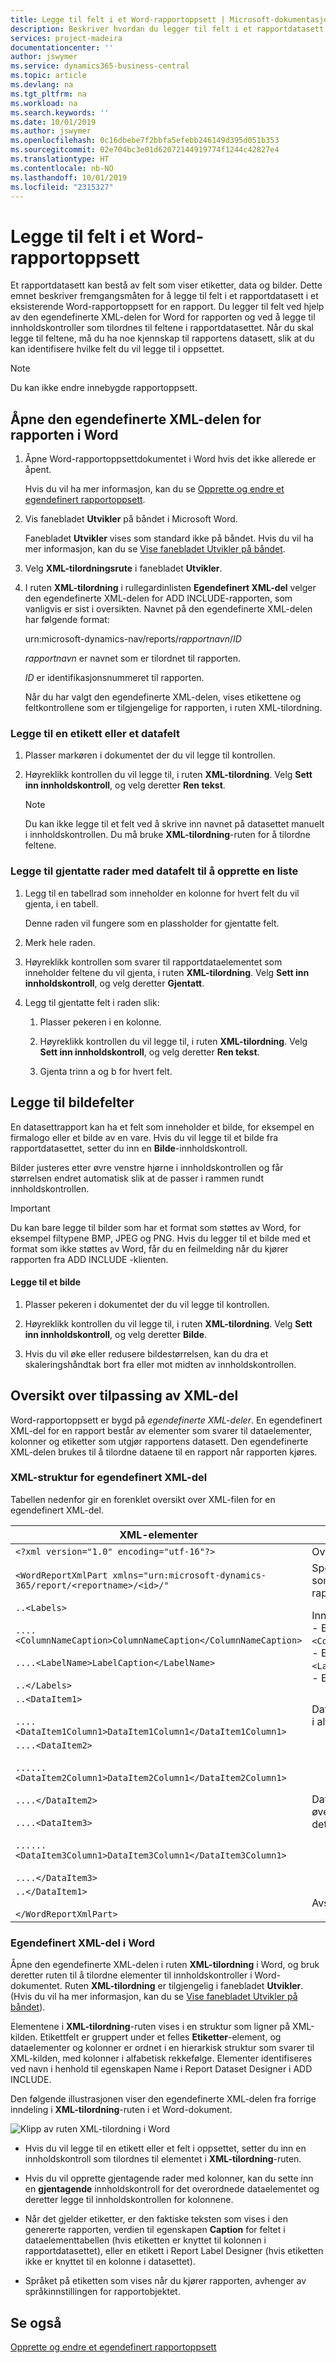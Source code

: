 ```yaml
---
title: Legge til felt i et Word-rapportoppsett | Microsoft-dokumentasjon
description: Beskriver hvordan du legger til felt i et rapportdatasett i et eksisterende Word-rapportoppsett for en rapport.
services: project-madeira
documentationcenter: ''
author: jswymer
ms.service: dynamics365-business-central
ms.topic: article
ms.devlang: na
ms.tgt_pltfrm: na
ms.workload: na
ms.search.keywords: ''
ms.date: 10/01/2019
ms.author: jswymer
ms.openlocfilehash: 0c16dbebe7f2bbfa5efebb246149d395d051b353
ms.sourcegitcommit: 02e704bc3e01d62072144919774f1244c42827e4
ms.translationtype: HT
ms.contentlocale: nb-NO
ms.lasthandoff: 10/01/2019
ms.locfileid: "2315327"
---
```

# <a name="add-fields-to-a-word-report-layout"></a>Legge til felt i et Word-rapportoppsett
Et rapportdatasett kan bestå av felt som viser etiketter, data og bilder. Dette emnet beskriver fremgangsmåten for å legge til felt i et rapportdatasett i et eksisterende Word-rapportoppsett for en rapport. Du legger til felt ved hjelp av den egendefinerte XML-delen for Word for rapporten og ved å legge til innholdskontroller som tilordnes til feltene i rapportdatasettet. Når du skal legge til feltene, må du ha noe kjennskap til rapportens datasett, slik at du kan identifisere hvilke felt du vil legge til i oppsettet.  
  
> [!NOTE]  
>  Du kan ikke endre innebygde rapportoppsett<!--Onprem. Built-in layouts can only be modified by using the development environment-->.  

##  <a name="OpenXMLPart"></a>Åpne den egendefinerte XML-delen for rapporten i Word  
  
1.  Åpne Word-rapportoppsettdokumentet i Word hvis det ikke allerede er åpent.  
  
     Hvis du vil ha mer informasjon, kan du se [Opprette og endre et egendefinert rapportoppsett](ui-how-create-custom-report-layout.md).  
  
2.  Vis fanebladet **Utvikler** på båndet i Microsoft Word.  
  
     Fanebladet **Utvikler** vises som standard ikke på båndet. Hvis du vil ha mer informasjon, kan du se [Vise fanebladet Utvikler på båndet](https://go.microsoft.com/fwlink/?LinkID=389631).  
  
3.  Velg **XML-tilordningsrute** i fanebladet **Utvikler**.  
  
4.  I ruten **XML-tilordning** i rullegardinlisten **Egendefinert XML-del** velger den egendefinerte XML-delen for ADD INCLUDE-rapporten,<!--[!INCLUDE[d365fin](../../includes/d365fin_md.md)]--> som vanligvis er sist i oversikten. Navnet på den egendefinerte XML-delen har følgende format:  
  
     urn:microsoft-dynamics-nav/reports/*rapportnavn*/*ID*  
  
     *rapportnavn* er navnet som er tilordnet til rapporten<!--OnPrem as specified by the report's [Name Property-duplicate](../FullExperience/nav_dev_long_md.md)]-->.  
  
     *ID* er identifikasjonsnummeret til rapporten.  
  
     Når du har valgt den egendefinerte XML-delen, vises etikettene og feltkontrollene som er tilgjengelige for rapporten, i ruten XML-tilordning.  
  
### <a name="to-add-a-label-or-data-field"></a>Legge til en etikett eller et datafelt  
  
1.  Plasser markøren i dokumentet der du vil legge til kontrollen.  
  
2.  Høyreklikk kontrollen du vil legge til, i ruten **XML-tilordning**. Velg **Sett inn innholdskontroll**, og velg deretter **Ren tekst**.  
  
    > [!NOTE]  
    >  Du kan ikke legge til et felt ved å skrive inn navnet på datasettet manuelt i innholdskontrollen. Du må bruke **XML-tilordning**-ruten for å tilordne feltene.  
  
### <a name="to-add-repeating-rows-of-data-fields-to-create-a-list"></a>Legge til gjentatte rader med datafelt til å opprette en liste  
  
1.  Legg til en tabellrad som inneholder en kolonne for hvert felt du vil gjenta, i en tabell.  
  
     Denne raden vil fungere som en plassholder for gjentatte felt.  
  
2.  Merk hele raden.  
  
3.  Høyreklikk kontrollen som svarer til rapportdataelementet som inneholder feltene du vil gjenta, i ruten **XML-tilordning**. Velg **Sett inn innholdskontroll**, og velg deretter **Gjentatt**.  
  
4.  Legg til gjentatte felt i raden slik:  
  
    1.  Plasser pekeren i en kolonne.  
  
    2.  Høyreklikk kontrollen du vil legge til, i ruten **XML-tilordning**. Velg **Sett inn innholdskontroll**, og velg deretter **Ren tekst**.  
  
    3.  Gjenta trinn a og b for hvert felt.  
  
## <a name="adding-image-fields"></a>Legge til bildefelter  
 En datasettrapport kan ha et felt som inneholder et bilde, for eksempel en firmalogo eller et bilde av en vare. Hvis du vil legge til et bilde fra rapportdatasettet, setter du inn en **Bilde**-innholdskontroll.  
  
 Bilder justeres etter øvre venstre hjørne i innholdskontrollen og får størrelsen endret automatisk slik at de passer i rammen rundt innholdskontrollen.  
  
> [!IMPORTANT]  
>  Du kan bare legge til bilder som har et format som støttes av Word, for eksempel filtypene BMP, JPEG og PNG. Hvis du legger til et bilde med et format som ikke støttes av Word, får du en feilmelding når du kjører rapporten fra ADD INCLUDE<!--[!INCLUDE[d365fin](../../includes/d365fin_md.md)]--> -klienten.  
  
#### <a name="to-add-an-image"></a>Legge til et bilde  
  
1.  Plasser pekeren i dokumentet der du vil legge til kontrollen.  
  
2.  Høyreklikk kontrollen du vil legge til, i ruten **XML-tilordning**. Velg **Sett inn innholdskontroll**, og velg deretter **Bilde**.  
  
3.  Hvis du vil øke eller redusere bildestørrelsen, kan du dra et skaleringshåndtak bort fra eller mot midten av innholdskontrollen.  

## <a name="custom-xml-part-overview"></a>Oversikt over tilpassing av XML-del
Word-rapportoppsett er bygd på *egendefinerte XML-deler*. En egendefinert XML-del for en rapport består av elementer som svarer til dataelementer, kolonner og etiketter som utgjør rapportens datasett. <!--OnPrem The data as defined in the Report Dataset Designer in Microsoft Dynamics NAV Development Environment. -->Den egendefinerte XML-delen brukes til å tilordne dataene til en rapport når rapporten kjøres.

  
### <a name="xml-structure-of-custom-xml-part"></a>XML-struktur for egendefinert XML-del  
Tabellen nedenfor gir en forenklet oversikt over XML-filen for en egendefinert XML-del.  
  
|XML-elementer|Beskrivelse|  
|------------------|-----------------|  
|`<?xml version="1.0" encoding="utf-16"?>`|Overskrift|  
|`<WordReportXmlPart xmlns="urn:microsoft-dynamics-365/report/<reportname>/<id>/"`|Spesifikasjon av XML-navneområde. `<reportname>` er navnet som er tilordnet til rapporten. `<id>` er ID-en som er tilordnet til rapporten.|  
|`..<Labels>`<br /><br /> `....<ColumnNameCaption>ColumnNameCaption</ColumnNameCaption>`<br /><br /> `....<LabelName>LabelCaption</LabelName>`<br /><br /> `..</Labels>`|Inneholder alle etikettene for rapporten.<!--OnPren The element includes labels that are related to columns that have the [IncludeCaption Property](../FullExperience/Name%20Property-duplicate.md).--><br />-   Etikettelementer som er knyttet til kolonner, har formatet `<ColumnNameCaption>ColumnNameCaption</ColumnNameCaption>`.<!--OnPrem where `ColumnName` is determined by the column's Name Property.-->.<br />- Etikettelementer har formatet `<LabelName>LabelName</LabelName`<!--OnPrem where LabelName is determined by the label's Name Property.-->.<br />-   Etiketter er oppført i alfabetisk rekkefølge.|  
|`..<DataItem1>`<br /><br /> `....<DataItem1Column1>DataItem1Column1</DataItem1Column1>`|Dataelement og kolonner på øverste nivå. Kolonner er oppført i alfabetisk rekkefølge.<!--OnPrem <br /><br /> The element names and values are determined by the [Name Property-duplicate](../FullExperience/Name%20Property-duplicate.md) of the data item or column.-->|  
|`....<DataItem2>`<br /><br /> `......<DataItem2Column1>DataItem2Column1</DataItem2Column1>`<br /><br /> `....</DataItem2>`<br /><br /> `....<DataItem3>`<br /><br /> `......<DataItem3Column1>DataItem3Column1</DataItem3Column1>`<br /><br /> `....</DataItem3>`|Dataelementer og kolonner som er nestet i dataelementet på øverste nivå. Kolonner er oppført i alfabetisk rekkefølge under det respektive dataelementet.|  
|`..</DataItem1>`<br /><br /> `</WordReportXmlPart>`|Avsluttende element.|  
  
### <a name="custom-xml-part-in-word"></a>Egendefinert XML-del i Word  
 Åpne den egendefinerte XML-delen i ruten **XML-tilordning** i Word, og bruk deretter ruten til å tilordne elementer til innholdskontroller i Word-dokumentet. Ruten **XML-tilordning** er tilgjengelig i fanebladet **Utvikler**. (Hvis du vil ha mer informasjon, kan du se [Vise fanebladet Utvikler på båndet](https://go.microsoft.com/fwlink/?LinkID=389631)).  
  
 Elementene i **XML-tilordning**-ruten vises i en struktur som ligner på XML-kilden. Etikettfelt er gruppert under et felles **Etiketter**-element, og dataelementer og kolonner er ordnet i en hierarkisk struktur som svarer til XML-kilden, med kolonner i alfabetisk rekkefølge. Elementer identifiseres ved navn i henhold til egenskapen Name i Report Dataset Designer i ADD INCLUDE<!--[!INCLUDE[nav_dev_short](../../includes/nav_dev_short_md.md)]-->.  
  
 Den følgende illustrasjonen viser den egendefinerte XML-delen fra forrige inndeling i **XML-tilordning**-ruten i et Word-dokument.  
  
 ![Klipp av ruten XML-tilordning i Word](media/nav_reportlayout_xmlmappingpane.png "NAV_ReportLayout_XMLMappingPane")  
  
-   Hvis du vil legge til en etikett eller et felt i oppsettet, setter du inn en innholdskontroll som tilordnes til elementet i **XML-tilordning**-ruten.  
  
-   Hvis du vil opprette gjentagende rader med kolonner, kan du sette inn en **gjentagende** innholdskontroll for det overordnede dataelementet og deretter legge til innholdskontrollen for kolonnene.  
  
-   Når det gjelder etiketter, er den faktiske teksten som vises i den genererte rapporten, verdien til egenskapen **Caption** for feltet i dataelementtabellen (hvis etiketten er knyttet til kolonnen i rapportdatasettet), eller en etikett i Report Label Designer (hvis etiketten ikke er knyttet til en kolonne i datasettet).  
  
-   Språket på etiketten som vises når du kjører rapporten, avhenger av språkinnstillingen for rapportobjektet. <!--OnPrem For more information, see [Multiple Document Languages](../FullExperience/Viewing%20the%20Application%20in%20Different%20Languages.md).-->  
  
## <a name="see-also"></a>Se også  
 [Opprette og endre et egendefinert rapportoppsett](ui-how-create-custom-report-layout.md)   
